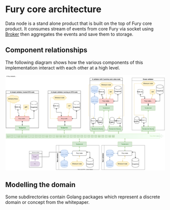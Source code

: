 # Fury core architecture

Data node is a stand alone product that is built on the top of Fury core product.
It consumes stream of events from core Fury via socket using [Broker](./broker.md) then aggregates the events and save them to storage.

## Component relationships

The following diagram shows how the various components of this implementation interact with each other at a high level.

![Fury core protocol architecture](diagrams/design-architecture-2023-01-26.svg "Fury core protocol architecture")

## Modelling the domain

Some subdirectories contain Golang packages which represent a discrete domain or concept from the whitepaper.